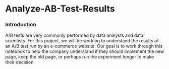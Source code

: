 # Analyze-AB-Test-Results

### Introduction

A/B tests are very commonly performed by data analysts and data scientists.
For this project, we will be working to understand the results of an A/B test run by an e-commerce website.  Our goal is to work through this notebook to help the company understand if they should implement the new page, keep the old page, or perhaps run the experiment longer to make their decision.
